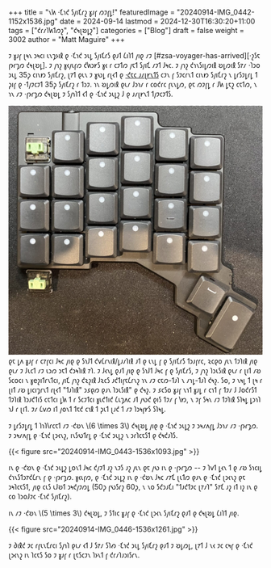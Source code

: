 +++
title = "𐑯𐑿 ·𐑗𐑪𐑒 𐑕𐑢𐑦𐑗𐑩𐑟 𐑣𐑨𐑝 𐑼𐑲𐑝𐑛!"
featuredImage = "20240914-IMG_0442-1152x1536.jpg"
date = 2024-09-14
lastmod = 2024-12-30T16:30:20+11:00
tags = ["𐑒𐑩𐑥𐑐𐑿𐑑𐑼𐑟", "𐑒𐑰𐑚𐑹𐑛𐑟"]
categories = ["Blog"]
draft = false
weight = 3002
author = "Matt Maguire"
+++

𐑲 𐑣𐑨𐑝 𐑚𐑰𐑯 𐑮𐑰𐑤𐑦 𐑧𐑯𐑡𐑶𐑦𐑙 𐑞 ·𐑗𐑪𐑒 𐑮𐑧𐑛 𐑕𐑢𐑦𐑗𐑩𐑕 𐑞𐑨𐑑 𐑖𐑦𐑐𐑑 𐑢𐑦𐑞 𐑥𐑲 [#zsa-voyager-has-arrived][·𐑟𐑕𐑱 𐑝𐑶𐑩𐑡𐑼 𐑒𐑰𐑚𐑹𐑛]. 𐑲 𐑢𐑪𐑟 𐑣𐑬𐑢𐑧𐑝𐑼 𐑒𐑿𐑮𐑾𐑕 𐑣𐑬 𐑩 𐑤𐑲𐑑𐑼 𐑢𐑱𐑑 𐑕𐑢𐑦𐑗 𐑥𐑲𐑑 𐑓𐑰𐑤. 𐑲 𐑢𐑪𐑟 𐑒𐑪𐑯𐑕𐑦𐑛𐑼𐑦𐑙 𐑹𐑛𐑼𐑦𐑙 𐑕𐑳𐑥 ·𐑐𐑮𐑴 𐑮𐑧𐑛 35𐑜 𐑤𐑦𐑯𐑽 𐑕𐑢𐑦𐑗𐑩𐑟, 𐑚𐑳𐑑 𐑞𐑧𐑯 𐑲 𐑣𐑻𐑛 𐑩𐑚𐑬𐑑 𐑞 [·𐑒𐑱𐑤 𐑨𐑥𐑚𐑾𐑯𐑑𐑕](https://keebd.com/products/ambients-silent-linear-twilight-choc-switches)
𐑤𐑲𐑯 𐑝 𐑕𐑲𐑤𐑩𐑯𐑑 𐑤𐑦𐑯𐑽 𐑕𐑢𐑦𐑗𐑩𐑟 𐑯 𐑛𐑩𐑕𐑲𐑛𐑩𐑛 𐑑 𐑜𐑦𐑝 𐑞 ·𐑑𐑢𐑲𐑤𐑲𐑑 35𐑜 𐑕𐑢𐑦𐑗𐑩𐑟 𐑩 𐑑𐑮𐑲. 𐑪𐑯 𐑹𐑛𐑼𐑦𐑙 𐑞𐑧𐑥 𐑓𐑮𐑪𐑥 𐑩 𐑤𐑴𐑒𐑩𐑤 𐑝𐑧𐑯𐑛𐑼, 𐑞𐑱 𐑼𐑲𐑝𐑛 𐑩 𐑓𐑿 𐑛𐑱𐑟 𐑤𐑱𐑑𐑼, 𐑯 𐑪𐑯 𐑥𐑲 ·𐑝𐑶𐑩𐑡𐑼 𐑒𐑰𐑚𐑹𐑛 𐑲 𐑕𐑢𐑪𐑐𐑑 𐑬𐑑 𐑞 ·𐑗𐑪𐑒 𐑮𐑧𐑛𐑟 𐑓 𐑞 𐑨𐑥𐑚𐑾𐑯𐑑 𐑑𐑢𐑲𐑤𐑲𐑑𐑕.

![](20240914-IMG_0445-1536x1503.jpg)
𐑞𐑱 𐑛𐑵 𐑣𐑨𐑝 𐑩 𐑤𐑳𐑝𐑤𐑦 𐑓𐑰𐑤 𐑢𐑦𐑞 𐑞 𐑕𐑪𐑓𐑑 𐑒𐑫𐑖𐑩𐑯𐑦𐑙/𐑛𐑨𐑥𐑐𐑦𐑙 𐑨𐑑 𐑞 𐑧𐑯𐑛 𐑝 𐑞 𐑕𐑢𐑦𐑗𐑩𐑕 𐑑𐑮𐑨𐑝𐑩𐑤, 𐑷𐑤𐑞𐑴 𐑢𐑧𐑯 𐑑𐑲𐑐𐑦𐑙 𐑢𐑦𐑞 𐑞𐑧𐑥 𐑲 𐑓𐑧𐑤𐑑 𐑥𐑲 𐑧𐑮𐑼 𐑮𐑱𐑑 𐑒𐑮𐑰𐑐𐑦𐑙 𐑳𐑐. 𐑲 𐑓𐑬𐑯𐑛 𐑞𐑨𐑑 𐑢𐑦𐑞 𐑞 𐑕𐑪𐑓𐑑 𐑓𐑰𐑤 𐑝 𐑞 𐑕𐑢𐑦𐑗𐑩𐑕, 𐑲 𐑢𐑪𐑟 𐑐𐑮𐑧𐑕𐑦𐑙 𐑞𐑧𐑥 𐑩 𐑚𐑦𐑑 𐑥𐑹 𐑕𐑤𐑴𐑤𐑦 𐑯 𐑣e𐑟𐑦𐑑𐑩𐑯𐑑𐑤𐑦, 𐑢𐑦𐑗 𐑢𐑪𐑟 𐑒𐑷𐑟𐑦𐑙 𐑓𐑷𐑤𐑕 𐑨𐑒𐑑𐑦𐑝𐑱𐑖𐑩𐑯𐑟 𐑪𐑯 𐑥𐑲 𐑤𐑱𐑼-𐑑𐑨𐑐 𐑯 𐑥𐑪𐑛-𐑑𐑨𐑐 𐑒𐑰𐑟. 𐑕𐑴, 𐑲 𐑯𐑰𐑛 𐑑 𐑚𐑰 𐑩 𐑚𐑦𐑑 𐑥𐑹 𐑛𐑦𐑤𐑦𐑡𐑩𐑯𐑑 𐑩𐑚𐑬𐑑 "𐑑𐑨𐑐𐑦𐑙" 𐑮𐑭𐑞𐑼 𐑞𐑨𐑯 𐑐𐑮𐑧𐑕𐑦𐑙" 𐑞 𐑒𐑰𐑟. 𐑲 𐑭𐑤𐑕𐑴 𐑣𐑨𐑝 𐑯𐑪𐑑 𐑣𐑨𐑛 𐑩 𐑤𐑪𐑑 𐑝 𐑑𐑲𐑥 𐑓 𐑓𐑴𐑒𐑩𐑕𐑑 𐑑𐑲𐑐𐑦𐑙 𐑐𐑮𐑨𐑒𐑑𐑦𐑕 𐑤𐑱𐑑𐑤𐑦 𐑛𐑿 𐑑 𐑩 𐑕𐑤𐑲𐑑𐑤𐑦 𐑣𐑧𐑒𐑑𐑦𐑒 𐑖𐑧𐑡𐑵𐑤 𐑨𐑑 𐑢𐑻𐑒 𐑞𐑦𐑕 𐑑𐑲𐑥 𐑝 𐑘𐑽, 𐑯 𐑲𐑝 𐑕𐑰𐑯 𐑥𐑲 𐑑𐑲𐑐𐑦𐑙 𐑕𐑐𐑰𐑛 𐑛𐑮𐑪𐑐 𐑪𐑓 𐑩 𐑚𐑦𐑑. 𐑲𐑥 𐑖𐑫𐑼 𐑦𐑑 𐑢𐑴𐑯𐑑 𐑑𐑱𐑒 𐑤𐑪𐑙 𐑑 𐑜𐑧𐑑 𐑚𐑨𐑒 𐑑 𐑥𐑲 𐑐𐑮𐑰𐑝𐑾𐑕 𐑕𐑐𐑰𐑛.

𐑲 𐑛𐑩𐑕𐑲𐑛𐑩𐑛 𐑑 𐑐𐑪𐑐𐑘𐑩𐑤𐑱𐑑 𐑥𐑲 ·𐑒𐑹𐑯 \\(6 \times 3\\) 𐑒𐑰𐑚𐑹𐑛 𐑢𐑦𐑞 𐑞 ·𐑗𐑪𐑒 𐑮𐑧𐑛𐑟 𐑲 𐑮𐑰𐑥𐑵𐑝𐑛 𐑓𐑮𐑪𐑥 𐑥𐑲 ·𐑝𐑶𐑩𐑡𐑼. 𐑲 𐑮𐑰𐑥𐑵𐑝𐑛 𐑞 ·𐑗𐑪𐑒 𐑚𐑮𐑬𐑯𐑟, 𐑦𐑯𐑕𐑻𐑑𐑩𐑛 𐑞 ·𐑗𐑪𐑒 𐑮𐑧𐑛𐑟 𐑯 𐑮𐑩𐑐𐑤𐑱𐑕𐑑 𐑞 𐑒𐑰𐑒𐑨𐑐𐑕.

{{< figure src="20240914-IMG_0443-1536x1093.jpg" >}}

𐑦𐑯 𐑞 ·𐑒𐑹𐑯 𐑞 ·𐑗𐑪𐑒 𐑮𐑧𐑛𐑟 𐑛𐑴𐑯𐑑 𐑓𐑰𐑤 𐑒𐑢𐑲𐑑 𐑨𐑟 𐑯𐑲𐑕 𐑨𐑟 𐑢𐑧𐑯 𐑞𐑱 𐑢𐑻 𐑦𐑯 𐑞 ·𐑝𐑶𐑩𐑡𐑼 -- 𐑲 𐑐𐑫𐑑 𐑛𐑬𐑯 𐑑 𐑞 𐑥𐑹 𐑕𐑪𐑤𐑦𐑛 𐑒𐑪𐑯𐑕𐑑𐑮𐑳𐑒𐑖𐑩𐑯 𐑝 𐑞 ·𐑝𐑶𐑩𐑡𐑼. 𐑣𐑬𐑧𐑝𐑼, 𐑞 ·𐑗𐑪𐑒 𐑮𐑧𐑛𐑟 𐑦𐑯 𐑞 ·𐑒𐑹𐑯 𐑓𐑰𐑤 𐑥𐑳𐑗 𐑚𐑧𐑑𐑼 𐑞𐑨𐑯 𐑞 ·𐑗𐑪𐑒 𐑚𐑮𐑬𐑯𐑟 𐑞𐑱 𐑮𐑰𐑐𐑤𐑱𐑕𐑑, 𐑢𐑦𐑞 𐑤𐑧𐑕 𐑧𐑓𐑹𐑑 𐑮𐑰𐑒𐑢𐑲𐑼𐑛 (50𐑜 𐑝𐑻𐑕𐑩𐑟 60𐑜, 𐑯 𐑯𐑴 𐑕𐑒𐑮𐑨𐑗𐑦 "𐑑𐑨𐑒𐑑𐑲𐑤 𐑚𐑳𐑥𐑐" 𐑕𐑳𐑗 𐑨𐑟 𐑦𐑑 𐑦𐑟 𐑦𐑯 𐑞 𐑤𐑴 𐑐𐑮𐑴𐑓𐑲𐑤 ·𐑗𐑪𐑒 𐑕𐑢𐑦𐑗𐑩𐑟).

𐑦𐑯 𐑥𐑲 ·𐑒𐑹𐑯 \\(5 \times 3\\) 𐑒𐑰𐑚𐑹𐑛, 𐑲 𐑕𐑑𐑦𐑤 𐑣𐑨𐑝 𐑞 ·𐑗𐑪𐑒 𐑚𐑮𐑬𐑯 𐑕𐑢𐑦𐑗𐑩𐑟 𐑞𐑨𐑑 𐑞 𐑒𐑰𐑚𐑹𐑛 𐑖𐑦𐑐𐑑 𐑢𐑦𐑞.

{{< figure src="20240914-IMG_0446-1536x1261.jpg" >}}

𐑲 𐑔𐑦𐑙𐑒 𐑲𐑤 𐑩𐑝𐑧𐑯𐑗𐑩𐑤𐑦 𐑕𐑢𐑪𐑐 𐑞𐑧𐑥 𐑬𐑑 𐑓 𐑕𐑳𐑥 𐑕𐑐𐑺 ·𐑗𐑪𐑒 𐑮𐑧𐑛 𐑕𐑢𐑦𐑗𐑩𐑟 𐑞𐑨𐑑 𐑲 𐑹𐑛𐑼𐑛, 𐑚𐑳𐑑 𐑓 𐑯𐑬 𐑲𐑤 𐑤𐑰𐑝 𐑞 ·𐑗𐑪𐑒 𐑚𐑮𐑬𐑯𐑟 𐑦𐑯 𐑐𐑤𐑱𐑕 𐑕𐑴 𐑲 𐑣𐑨𐑝 𐑩 𐑚𐑱𐑕𐑤𐑲𐑯 𐑐𐑶𐑯𐑑 𐑝 𐑒𐑩𐑥𐑐𐑨𐑮𐑦𐑕𐑩𐑯.
